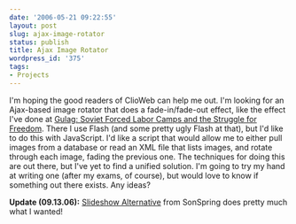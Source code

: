 ```yaml
---
date: '2006-05-21 09:22:55'
layout: post
slug: ajax-image-rotator
status: publish
title: Ajax Image Rotator
wordpress_id: '375'
tags:
- Projects
---
```


I'm hoping the good readers of ClioWeb can help me out. I'm looking for an Ajax-based image rotator that does a fade-in/fade-out effect, like the effect I've done at [Gulag: Soviet Forced Labor Camps and the Struggle for Freedom](http://gulaghistory.org/exhibits/nps/). There I use Flash (and some pretty ugly Flash at that), but I'd like to do this with JavaScript. I'd like a script that would allow me to either pull images from a database or read an XML file that lists images, and rotate through each image, fading the previous one. The techniques for doing this are out there, but I've yet to find a unified solution. I'm going to try my hand at writing one (after my exams, of course), but would love to know if something out there exists. Any ideas?




**Update (09.13.06):** [Slideshow Alternative](http://sonspring.com/journal/slideshow-alternative) from SonSpring does pretty much what I wanted!
